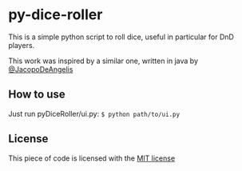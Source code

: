 # py-dice-roller
This is a simple python script to roll dice, useful in particular for DnD players.

This work was inspired by a similar one, written in java by [@JacopoDeAngelis](https://github.com/JacopoDeAngelis/Dice-Roller)

## How to use
Just run pyDiceRoller/ui.py: `$ python path/to/ui.py`

## License
This piece of code is licensed with the [MIT license](https://github.com/PumaConcolor/py-dice-roller/blob/master/LICENSE)
